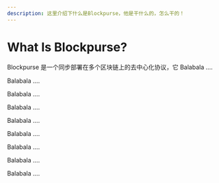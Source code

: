 ```yaml
---
description: 这里介绍下什么是Blockpurse，他是干什么的，怎么干的！
---
```


# What Is Blockpurse?

Blockpurse 是一个同步部署在多个区块链上的去中心化协议，它 Balabala ....

Balabala ....

Balabala ....

Balabala ....

Balabala ....

Balabala ....

Balabala ....

Balabala ....

Balabala ....
